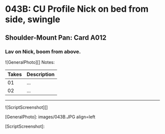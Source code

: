 # 043B: CU Profile Nick on bed from side, swingle

## Shoulder-Mount Pan: Card A012

### Lav on Nick, boom from above.

![GeneralPhoto][]
Notes: 

| Takes | Description |
|:---|:----|
| 01 | ... |
| 02 | ... |

----

![ScriptScreenshot][]


[GeneralPhoto]:  images/043B.JPG align=left

[ScriptScreenshot]: 